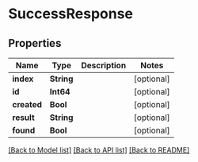 # SuccessResponse

## Properties
Name | Type | Description | Notes
------------ | ------------- | ------------- | -------------
**index** | **String** |  | [optional] 
**id** | **Int64** |  | [optional] 
**created** | **Bool** |  | [optional] 
**result** | **String** |  | [optional] 
**found** | **Bool** |  | [optional] 

[[Back to Model list]](../README.md#documentation-for-models) [[Back to API list]](../README.md#documentation-for-api-endpoints) [[Back to README]](../README.md)


